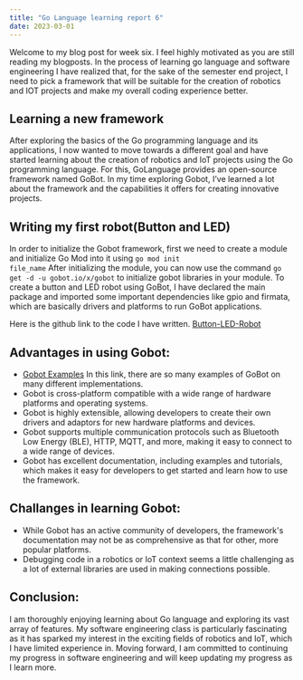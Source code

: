 ```yaml
---
title: "Go Language learning report 6"
date: 2023-03-01
---
```


Welcome to my blog post for week six. I feel highly motivated as you are still reading my blogposts. In the process of learning go language and software engineering I have realized that, for the sake of the semester end project, I need to pick a framework that will be suitable for the creation of robotics and IOT projects and make my overall coding experience better.

## Learning a new framework
After exploring the basics of the Go programming language and its applications, I now wanted to move towards a different goal and have started learning about the creation of robotics and IoT projects using the Go programming language. For this, GoLanguage provides an open-source framework named GoBot. In my time exploring Gobot, I’ve learned a lot about the framework and the capabilities it offers for creating innovative projects.

## Writing my first robot(Button and LED)
In order to initialize the Gobot framework, first we need to create a module and initialize Go Mod into it using <code>go mod init file_name</code> After initializing the module, you can now use the command <code>go get -d -u gobot.io/x/gobot</code> to initialize gobot libraries in your module. To create a button and LED robot using GoBot, I have declared the main package and imported some important dependencies like gpio and firmata, which are basically drivers and platforms to run GoBot applications.

Here is the github link to the code I have written. <a href="https://github.com/vivekanandareddy-ponugoti/Blog/tree/weeklyupdate/code/gobot">Button-LED-Robot</a>

## Advantages in using Gobot:
- <a href="https://gobot.io/documentation/examples/">Gobot Examples</a> In this link, there are so many examples of GoBot on many different implementations.
- Gobot is cross-platform compatible with a wide range of hardware platforms and operating systems.
- Gobot is highly extensible, allowing developers to create their own drivers and adaptors for new hardware platforms and devices.
- Gobot supports multiple communication protocols such as Bluetooth Low Energy (BLE), HTTP, MQTT, and more, making it easy to connect to a wide range of devices.
- Gobot has excellent documentation, including examples and tutorials, which makes it easy for developers to get started and learn how to use the framework.

## Challanges in learning Gobot:
- While Gobot has an active community of developers, the framework's documentation may not be as comprehensive as that for other, more popular platforms.
- Debugging code in a robotics or IoT context seems a little challenging as a lot of external libraries are used in making connections possible.

## Conclusion:
I am thoroughly enjoying learning about Go language and exploring its vast array of features. My software engineering class is particularly fascinating as it has sparked my interest in the exciting fields of robotics and IoT, which I have limited experience in. Moving forward, I am committed to continuing my progress in software engineering and will keep updating my progress as I learn more.